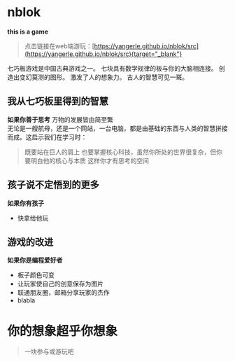 # nblok
**this is a game**
>点击链接在web端游玩：[https://yangerle.github.io/nblok/src](https://yangerle.github.io/nblok/src){target="_blank"}

七巧板游戏是中国古典游戏之一。
七块具有数学规律的板与你的大脑相连接。
创造出变幻莫测的图形。
激发了人的想象力。
古人的智慧可见一斑。
## 我从七巧板里得到的智慧
**如果你善于思考**
万物的发展皆由简至繁  
无论是一艘航母，还是一个网站，一台电脑，都是由基础的东西与人类的智慧拼接而成。这启示我们在学习时：
>既要站在巨人的肩上
>也要掌握核心科技，虽然你所处的世界很复杂，但你要明白他的核心与本质
>这样你才有思考的空间

## 孩子说不定悟到的更多
**如果你有孩子**
* 快拿给他玩

## 游戏的改进
**如果你是编程爱好者**
* 板子颜色可变
* 让玩家使自己的创意保存为图片
* 联通朋友圈，邮箱分享玩家的杰作 
* blabla

# 你的想象超乎你想象
>一块参与或游玩吧

